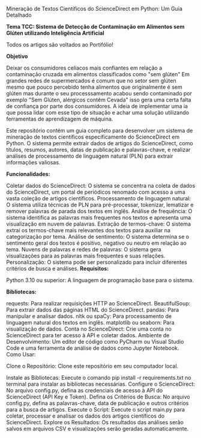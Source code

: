 Mineração de Textos Científicos do ScienceDirect em Python: Um Guia Detalhado

**Tema TCC: Sistema de Detecção de Contaminação em Alimentos sem Glúten utilizando Inteligência Artificial**

Todos os artigos são voltados ao Portifólio!

**Objetivo**

Deixar os consumidores celíacos mais confiantes em relação a contaminação cruzada em alimentos classificados como "sem glúten"
Em grandes redes de supermercados é comum que no setor sem glúten mesmo que pouco percebido tenha alimentos que originalmente é sem glúten mas durante o seu processsamento acabou sendo contaminado por exemplo "Sem Glúten, alérgicos contêm Cevada" isso gera uma certa falta de confiança por parte dos consumidores.
A ideia de implementar uma ia que possa lidar com esse tipo de situação e achar uma solução utilizando ferramentas de aprendizagem de máquina.

Este repositório contém um guia completo para desenvolver um sistema de mineração de textos científicos especificamente do ScienceDirect em Python. O sistema permite extrair dados de artigos do ScienceDirect, como títulos, resumos, autores, datas de publicação e palavras-chave, e realizar análises de processamento de linguagem natural (PLN) para extrair informações valiosas.

**Funcionalidades:**

Coletar dados do ScienceDirect: O sistema se concentra na coleta de dados do ScienceDirect, um portal de periódicos renomado com acesso a uma vasta coleção de artigos científicos.
Processamento de linguagem natural: O sistema utiliza técnicas de PLN para pré-processar, tokenizar, lematizar e remover palavras de parada dos textos em inglês.
Análise de frequência: O sistema identifica as palavras mais frequentes nos textos e apresenta uma visualização em nuvem de palavras.
Extração de termos-chave: O sistema extrai os termos-chave mais relevantes dos textos para auxiliar na categorização por tema.
Análise de sentimento: O sistema determina se o sentimento geral dos textos é positivo, negativo ou neutro em relação ao tema.
Nuvens de palavras e redes de palavras: O sistema gera visualizações para as palavras mais frequentes e suas relações.
Personalização: O sistema pode ser personalizado para incluir diferentes critérios de busca e análises.
**Requisitos:**

Python 3.10 ou superior: A linguagem de programação base para o sistema.

**Bibliotecas:**

requests: Para realizar requisições HTTP ao ScienceDirect.
BeautifulSoup: Para extrair dados das páginas HTML do ScienceDirect.
pandas: Para manipular e analisar dados.
nltk ou spaCy: Para processamento de linguagem natural dos textos em inglês.
matplotlib ou seaborn: Para visualização de dados.
Conta no ScienceDirect: Crie uma conta no ScienceDirect para ter acesso à API e coletar dados.
Ambiente de Desenvolvimento: Um editor de código como PyCharm ou Visual Studio Code e uma ferramenta de análise de dados como Jupyter Notebook.
Como Usar:

Clone o Repositório: Clone este repositório em seu computador local.

Instale as Bibliotecas: Execute o comando pip install -r requirements.txt no terminal para instalar as bibliotecas necessárias.
Configure o ScienceDirect: No arquivo config.py, defina as credenciais de acesso à API do ScienceDirect (API Key e Token).
Defina os Critérios de Busca: No arquivo config.py, defina as palavras-chave, data de publicação e outros critérios para a busca de artigos.
Execute o Script: Execute o script main.py para coletar, processar e analisar os dados dos artigos científicos do ScienceDirect.
Explore os Resultados: Os resultados das análises serão salvos em arquivos CSV e visualizações serão geradas automaticamente.

